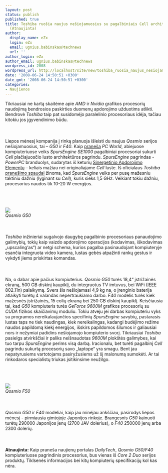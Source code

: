 ```yaml
---
layout: post
status: publish
published: true
title: Toshiba ruošia naujus nešiojamuosius su pagalbiniais Cell architektūros CPU
  (Atnaujinta)
author:
  display_name: eZx
  login: eZx
  email: ugnius.babinskas@technews
  url: ''
author_login: eZx
author_email: ugnius.babinskas@technews
wordpress_id: 2008
wordpress_url: http://localhost/site/new/toshiba_ruosia_naujus_nesiojamuosius_su_pagalbiniais_cell_architekturos_cpu_atnaujinta/
date: '2008-06-24 14:50:51 +0300'
date_gmt: '2008-06-24 14:50:51 +0300'
categories:
- Naujienos
---
```

<p>Tikriausiai ne kartą skaitėme apie <i>AMD</i> ir <i>Nvidia</i> grafikos procesorių naudojimą bendrosios paskirties duomenų apdorojimo užduotims atlikti. Bendrovė <i>Toshiba</i> taip pat susidomėjo paralelinio procesoriaus idėja, tačiau kitokiu jos įgyvendinimo būdu.<br />
<br><br />
<br>Liepos mėnesį kompanija į rinką planuoja išleisti du naujus <i>Qosmio</i> serijos nešiojamuosius, tai – <i>G50</i> ir <i>F40</i>. Kaip <a class="ns" href="http://www.pcworld.com/businesscenter/article/147415/toshiba_unveils_laptop_with_cellderived_chip.html">praneša</a> <i>PC World</i>, abiejuose kompiuteriuose veiks <i>SpursEngine SE1000</i> pagalbiniai procesoriai sukurti <i>Cell</i> plačiajuosčio lusto architektūros pagrindu. <i>SpursEngine</i> pagrindas - <i>PowerPC</i> branduolys, sudarytas iš keturių <a class="ns" href="http://en.wikipedia.org/wiki/Cell_(microprocessor)#Synergistic_Processing_Elements_.28SPE.29">Sinergetinio Apdorojimo Elementų</a> – keliais mažiau nei originaliajame <i>Cell</i> luste. Iš oficialaus <i>Toshiba</i> <a class="ns" href="http://www.toshiba.co.jp/about/press/2008_04/pr0801.htm">pranešimo spaudai</a> žinoma, kad <i>SpursEngine</i> veiks per pusę mažesniu taktiniu dažniu (lyginant su <i>Cell</i>), kuris sieks 1,5 GHz. Veikiant tokiu dažniu, procesorius naudos tik 10-20 W energijos.<br />
<br><br />
<br><br><img src="http://www.technews.lt/upl/Failai/Toshiba_Qosmio_G50.JPG"><br><span class="saltinis"><i>Qosmio G50</i></span><br />
<br><br />
<br><i>Toshiba</i> inžinieriai sugalvojo daugybę pagalbinio procesoriaus panaudojimo galimybių, tokių kaip vaizdo apdorojimo operacijos (kodavimas, iškodavimas „upscaling‘as“) ar netgi schema, kurios pagalba pasinaudojant kompiuteryje esančia integruota video kamera, lustas gebės atpažinti rankų gestus ir vykdyti jiems priskirtas komandas.<br />
<br><br />
<br>Na, o dabar apie pačius kompiuterius. <i>Qosmio G50</i> turės 18,4“ įstrižainės ekraną, 500 GB diskinį kaupiklį, du integruotus TV imtuvus, bei WiFi (IEEE 802.11n) palaikymą. Svers šis nešiojamasi 4,9 kg na, o įrenginio baterija atlaikyti turėtų 4 valandas nepertraukiamo darbo. <i>F40</i> modelis turės kiek mažesnės įstrižainės, 15 colių ekraną bei 250 GB diskinį kaupiklį. Keisčiausia tai, kad <i>G50</i> kompiuteris turės <i>GeForce 9600M</i> grafikos procesorių su <i>CUDA</i> fizikos skaičiavimų moduliu. Tokiu atveju jei darbas kompiuteriu vyks su programos nereikalaujančios specifinių <i>SpursEngine</i> savybių, pastarasis lustas taps ne tiek naudingas, kiek nereikalingas, kadangi budėjimo režime naudos papildomą kiekį energijos, išskirs papildomos šilumos ir galiausiai nors ir nežymiai padidins nešiojamojo kompiuterio svorį. Tikriausiai <i>Toshiba</i> pasielgs atvirkščiai ir paliks neišnaudotas <i>9600M</i> plokštės galimybes, kai tuo tarpu <i>SpursEngine</i> perims visą darbą. Iracionalu, bet turėti pagalbinį <i>Cell</i> pagrindu sukurtą procesorių savo „laptope“ yra smagu. Bent jau nepatyrusiems vartotojams pasiryžusiems už šį malonumą sumokėti. Ar tai rinkodaros specialistų triukas įsitikinsime neužilgo.<br />
<br><br />
<br><br><img src="http://www.technews.lt/upl/Failai/Toshiba_Qosmio_F50.JPG"><br><span class="saltinis"><i>Qosmio F50</i></span><br />
<br><br />
<br><i>Qosmio G50</i> ir <i>F40</i> modeliai, kaip jau minėjau ankščiau, pasirodys liepos mėnesį - pirmiausia gimtojoje Japonijos rinkoje. Brangesnis <i>G50</i> kainuoti turėtų 290000 Japonijos jenų (2700 JAV dolerius), o <i>F40</i> 250000 jenų arba 2300 dolerių.<br />
<br><br />
<br><b>Atnaujinta:</b> Kaip praneša naujienų portalas <i>DailyTech</i>, <i>Qosmio G50/F40</i> kompiuteriuose pagrindinis procesorius, bus vienas iš <i>Core 2 Duo</i> serijos produktų. Tiklsenės informacijos bei kitų kompiuterių specifikacijų kol kas nėra.<br />
<br><br />
<br><br />
<br></p>
